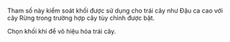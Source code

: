 Tham số này kiểm soát khối được sử dụng cho trái cây như Đậu ca cao với cây Rừng trong trường hợp cây tùy chỉnh được bật.

Chọn khối khí để vô hiệu hóa trái cây.